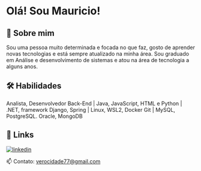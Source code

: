 
# Olá! Sou Mauricio!



## 🚀 Sobre mim
Sou uma pessoa muito determinada e focada no que faz, gosto de aprender novas tecnologias e está sempre atualizado na minha área. Sou graduado em Análise e desenvolvimento de sistemas e atou na área de tecnologia a alguns anos.



## 🛠 Habilidades


Analista, Desenvolvedor Back-End |
Java, JavaScript, HTML e Python |
.NET, framework Django, Spring |
Linux, WSL2, Docker Git |
MySQL, PostgreSQL. Oracle, MongoDB


## 🔗 Links


[![linkedin](https://img.shields.io/badge/linkedin-0A66C2?style=for-the-badge&logo=linkedin&logoColor=white)](https://www.linkedin.com/in/mauricio-ferreira-fernandes/)



📫 Contato:
verocidade77@gmail.com

